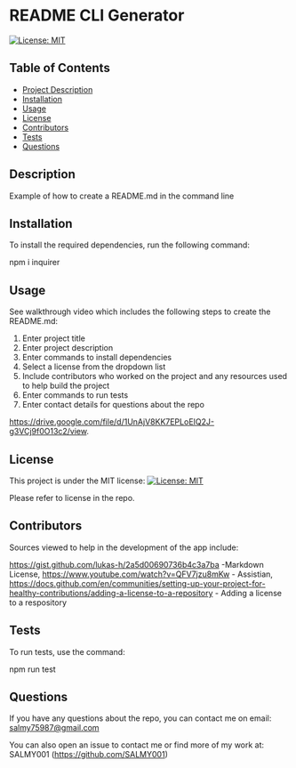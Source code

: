 # README CLI Generator

  [![License: MIT](https://img.shields.io/badge/License-MIT-yellow.svg)](https://opensource.org/licenses/MIT)

  ## Table of Contents
  - [Project Description](#Description)
  - [Installation](#Installation)
  - [Usage](#Usage)
  - [License](#License)
  - [Contributors](#Contributors)
  - [Tests](#Tests)
  - [Questions](#Questions)

  ## Description
  Example of how to create a README.md in the command line

  ## Installation
  To install the required dependencies, run the following command: 

  npm i inquirer

  ## Usage
  See walkthrough video which includes the following steps to create the README.md:
  
  1. Enter project title
  2. Enter project description
  3. Enter commands to install dependencies
  4. Select a license from the dropdown list
  5. Include contributors who worked on the project and any resources used to help build the project
  6. Enter commands to run tests
  7. Enter contact details for questions about the repo
  
 
  

https://drive.google.com/file/d/1UnAjV8KK7EPLoEIQ2J-g3VCj9f0O13c2/view.





  ## License
  This project is under the MIT license:
  [![License: MIT](https://img.shields.io/badge/License-MIT-yellow.svg)](https://opensource.org/licenses/MIT)

  Please refer to license in the repo.


  ## Contributors
  Sources viewed to help in the development of the app include: 

  https://gist.github.com/lukas-h/2a5d00690736b4c3a7ba -Markdown License, https://www.youtube.com/watch?v=QFV7jzu8mKw - Assistian, https://docs.github.com/en/communities/setting-up-your-project-for-healthy-contributions/adding-a-license-to-a-repository - Adding a license to a respository


  ## Tests
  To run tests, use the command: 
  
  npm run test

  ## Questions
  If you have any questions about the repo, you can contact me on email: salmy75987@gmail.com

  You can also open an issue to contact me or find more of my work at: SALMY001 (https://github.com/SALMY001)
